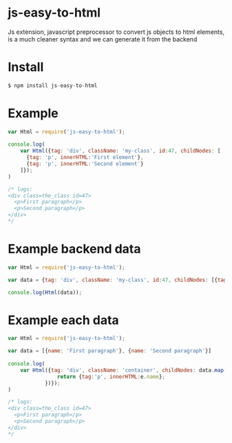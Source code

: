 # js-easy-to-html
Js extension, javascript preprocessor to convert js objects to html elements, is a much cleaner syntax and we can generate it from the backend

# Install
```javascript
$ npm install js-easy-to-html
```

# Example

```javascript
var Html = require('js-easy-to-html');
 
console.log(
    var Html({tag: 'div', className: 'my-class', id:47, childNodes: [
      {tag: 'p', innerHTML:'First element'},
      {tag: 'p', innerHTML:'Second element'}
    ]});
)

/* logs:
<div class=the_class id=47>
  <p>First paragraph</p>
  <p>Second paragraph</p>
</div>
*/
```

# Example backend data

```javascript
var Html = require('js-easy-to-html');

var data = {tag: 'div', className: 'my-class', id:47, childNodes: [{tag: 'p', innerHTML:'First element'},{tag: 'p', innerHTML:'Second element'}]};

console.log(Html(data));
```

# Example each data

```javascript
var Html = require('js-easy-to-html');

var data = [{name: 'First paragraph'}, {name: 'Second paragraph'}]
 
console.log(
    var Html({tag: 'div', className: 'container', childNodes: data.map(function (e) {
                return {tag:'p', innerHTML:e.name};
            })});
)

/* logs:
<div class=the_class id=47>
  <p>First paragraph</p>
  <p>Second paragraph</p>
</div>
*/
```